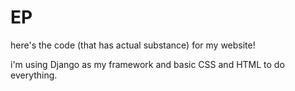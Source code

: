 # EP

here's the code (that has actual substance) for my website!

i'm using Django as my framework and basic CSS and HTML to do everything. 

